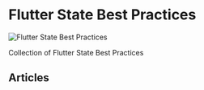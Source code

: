 # Flutter State Best Practices

![Flutter State Best Practices](./emdia/flutter-state-bestpractices.png)

Collection of Flutter State Best Practices

## Articles